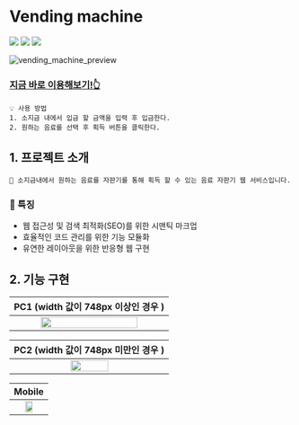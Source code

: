 # Vending machine

  <img src="https://img.shields.io/badge/html5-E34F26?style=for-the-badge&logo=html5&logoColor=white">
  <img src="https://img.shields.io/badge/css-1572B6?style=for-the-badge&logo=css3&logoColor=white">
  <img src="https://img.shields.io/badge/javascript-F7DF1E?style=for-the-badge&logo=javascript&logoColor=black">

![vending_machine_preview](https://user-images.githubusercontent.com/100075245/224467481-c15745e4-f39a-46c5-83f7-85d34a1bfc62.png)

### [지금 바로 이용해보기!👆](https://annasyun.github.io/Vending-machine/)

```
💡 사용 방법
1. 소지금 내에서 입금 할 금액을 입력 후 입금한다.
2. 원하는 음료를 선택 후 획득 버튼을 클릭한다.
```

## 1. 프로젝트 소개

```
🧃 소지금내에서 원하는 음료를 자판기를 통해 획득 할 수 있는 음료 자판기 웹 서비스입니다.
```

### 📍 특징

- 웹 접근성 및 검색 최적화(SEO)를 위한 시맨틱 마크업
- 효율적인 코드 관리를 위한 기능 모듈화
- 유연한 레이아웃을 위한 반응형 웹 구현

## 2. 기능 구현

|                                              PC1 (width 값이 748px 이상인 경우 )                                               |
| :----------------------------------------------------------------------------------------------------------------------------: |
| <img src="https://user-images.githubusercontent.com/100075245/224469259-b3ab632b-9caa-45cd-9644-1f6236d205d2.gif" width="80%"> |

|                                              PC2 (width 값이 748px 미만인 경우 )                                               |
| :----------------------------------------------------------------------------------------------------------------------------: |
| <img src="https://user-images.githubusercontent.com/100075245/224469555-bf6462fc-11cf-4397-87ad-7ff1d1bf0505.gif" width="50%"> |

|                                                             Mobile                                                             |
| :----------------------------------------------------------------------------------------------------------------------------: |
| <img src="https://user-images.githubusercontent.com/100075245/224469897-56d87628-b1fc-4311-8501-21da69a4ef32.gif" width="50%"> |
